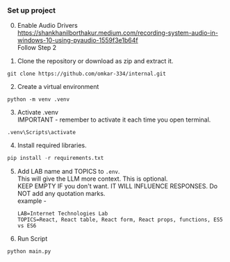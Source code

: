### Set up project  

0. Enable Audio Drivers  
https://shankhanilborthakur.medium.com/recording-system-audio-in-windows-10-using-pyaudio-1559f3e1b64f  
Follow Step 2  
  
1. Clone the repository or download as zip and extract it.  
  
```  
git clone https://github.com/omkar-334/internal.git  
```  
  
2. Create a virtual environment  
  
```  
python -m venv .venv  
```  
  
3. Activate .venv   
  IMPORTANT - remember to activate it each time you open terminal.  
```  
.venv\Scripts\activate  
```  
  
4. Install required libraries.  
  
```python  
pip install -r requirements.txt
```

5. Add LAB name and TOPICS to `.env`.  
   This will give the LLM more context. This is optional.  
   KEEP EMPTY IF you don't want. IT WILL INFLUENCE RESPONSES.
   Do NOT add any quotation marks.  
   example -  
   ```
   LAB=Internet Technologies Lab
   TOPICS=React, React table, React form, React props, functions, ES5 vs ES6
   ```

7. Run Script 
  
```python  
python main.py
``` 
